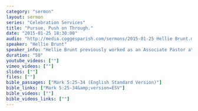 ```yaml
---
category: "sermon"
layout: sermon
series: "Celebration Services"
title: "Pursue, Push on Through."
date: "2015-01-25 18:30:00"
audio: "http://media.coggesparish.com/sermons/2015-01-25 Hellie Brunt.mp3"
speaker: "Hellie Brunt"
speaker_info: "Hellie Brunt previously worked as an Associate Pastor at Trinity Church in Cheltenham and now works as a speaker, trainer and leadership consultant to help support and equip a variety of churches."
duration: "58"
youtube_videos: [""]
vimeo_videos: [""]
slides: [""]
files: [""]
bible_passages: ["Mark 5:25-34 (English Standard Version)"]
bible_links: ["Mark 5:25-34&amp;version=ESV"]
bible_videos: [""]
bible_videos_links: [""]
---
```

